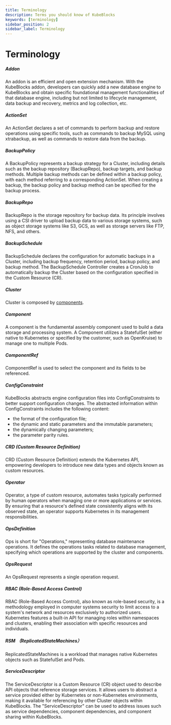 ```yaml
---
title: Terminology
description: Terms you should know of KubeBlocks
keywords: [terminology]
sidebar_position: 2
sidebar_label: Terminology
---
```

# Terminology

##### Addon

An addon is an efficient and open extension mechanism. With the KubeBlocks addon, developers can quickly add a new database engine to KubeBlocks and obtain specific foundational management functionalities of that database engine, including but not limited to lifecycle management, data backup and recovery, metrics and log collection, etc.
##### ActionSet

An ActionSet declares a set of commands to perform backup and restore operations using specific tools, such as commands to backup MySQL using xtrabackup, as well as commands to restore data from the backup.

##### BackupPolicy

A BackupPolicy represents a backup strategy for a Cluster, including details such as the backup repository (BackupRepo), backup targets, and backup methods. Multiple backup methods can be defined within a backup policy, with each method referring to a corresponding ActionSet. When creating a backup, the backup policy and backup method can be specified for the backup process.

##### BackupRepo

BackupRepo is the storage repository for backup data. Its principle involves using a CSI driver to upload backup data to various storage systems, such as object storage systems like S3, GCS, as well as storage servers like FTP, NFS, and others.

##### BackupSchedule

BackupSchedule declares the configuration for automatic backups in a Cluster, including backup frequency, retention period, backup policy, and backup method. The BackupSchedule Controller creates a CronJob to automatically backup the Cluster based on the configuration specified in the Custom Resource (CR).

##### Cluster 

Cluster is composed by [components](#component-is-the-fundamental-assembly-component-used-to-build-a-data-storage-and-processing-system-a-component-utilizes-a-statefulset-either-native-to-kubernetes-or-specified-by-the-customer-such-as-openkruise-to-manage-one-to-multiple-pods).

##### Component

A component is the fundamental assembly component used to build a data storage and processing system. A Component utilizes a StatefulSet (either native to Kubernetes or specified by the customer, such as OpenKruise) to manage one to multiple Pods.

##### ComponentRef

ComponentRef is used to select the component and its fields to be referenced.

##### ConfigConstraint

KubeBlocks abstracts engine configuration files into ConfigConstraints to better support configuration changes. The abstracted information within ConfigConstraints includes the following content:
 - the format of the configuration file;
 - the dynamic and static parameters and the immutable parameters;
 - the dynamically changing parameters;
 - the parameter parity rules.

##### CRD (Custom Resource Definition)

CRD (Custom Resource Definition) extends the Kubernetes API, empowering developers to introduce new data types and objects known as custom resources.

##### Operator

Operator, a type of custom resource, automates tasks typically performed by human operators when managing one or more applications or services. By ensuring that a resource's defined state consistently aligns with its observed state, an operator supports Kubernetes in its management responsibilities.

##### OpsDefinition

Ops is short for "Operations," representing database maintenance operations. It defines the operations tasks related to database management, specifying which operations are supported by the cluster and components.

##### OpsRequest

An OpsRequest represents a single operation request.

##### RBAC (Role-Based Access Control)

RBAC (Role-Based Access Control), also known as role-based security, is a methodology employed in computer systems security to limit access to a system's network and resources exclusively to authorized users. Kubernetes features a built-in API for managing roles within namespaces and clusters, enabling their association with specific resources and individuals.

##### RSM （ReplicatedStateMachines）

ReplicatedStateMachines is a workload that manages native Kubernetes objects such as StatefulSet and Pods.

##### ServiceDescriptor

The ServiceDescriptor is a Custom Resource (CR) object used to describe API objects that reference storage services. It allows users to abstract a service provided either by Kubernetes or non-Kubernetes environments, making it available for referencing by other Cluster objects within KubeBlocks. The "ServiceDescriptor" can be used to address issues such as service dependencies, component dependencies, and component sharing within KubeBlocks.
